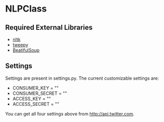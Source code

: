 NLPClass
========

Required External Libraries
--------

- [nltk](http://nltk.org/)
- [tweepy](https://github.com/tweepy/tweepy)
- [BeatifulSoup](http://www.crummy.com/software/BeautifulSoup/)

Settings
--------

Settings are present in settings.py. The current customizable settings are:

* CONSUMER_KEY = ""
* CONSUMER_SECRET = ""
* ACCESS_KEY = ""
* ACCESS_SECRET = ""

You can get all four settings above from <http://api.twitter.com>.